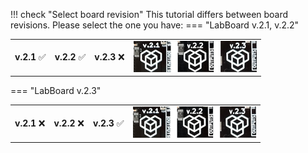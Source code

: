 !!! check "Select board revision"
    This tutorial differs between board revisions. Please select the one you have:
    === "LabBoard v.2.1, v.2.2"
        <table markdown="1">
        <tr markdown="1">
        <td markdown="1" style="vertical-align: middle">**v.2.1** :white_check_mark:</td>
        <td markdown="1" style="vertical-align: middle">**v.2.2** :white_check_mark:</td>
        <td markdown="1" style="vertical-align: middle">**v.2.3** :x:</td>
        <td markdown="1">![Revision v.2.1 v.2.2 v.2.3](/assets/images/mini-lab/labboard-v21-v22-v23.png)</td>
        </tr>
        </table>
    === "LabBoard v.2.3"
        <table markdown="1">
        <tr markdown="1">
        <td markdown="1" style="vertical-align: middle">**v.2.1** :x:</td>
        <td markdown="1" style="vertical-align: middle">**v.2.2** :x:</td>
        <td markdown="1" style="vertical-align: middle">**v.2.3** :white_check_mark:</td>
        <td markdown="1">![Revision v.2.1 v.2.2 v.2.3](/assets/images/mini-lab/labboard-v21-v22-v23.png)</td>
        </tr>
        </table>